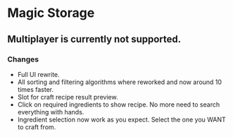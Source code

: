 # Magic Storage

## Multiplayer is currently not supported.

### Changes
* Full UI rewrite.
* All sorting and filtering algorithms where reworked and now around 10 times faster.
* Slot for craft recipe result preview.
* Click on required ingredients to show recipe. No more need to search everything with hands. 
* Ingredient selection now work as you expect. Select the one you WANT to craft from.
